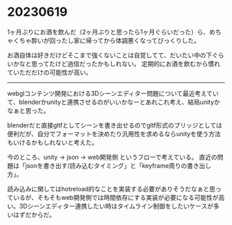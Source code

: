 # 20230619

1ヶ月ぶりにお酒を飲んだ（2ヶ月ぶりと思ったら1ヶ月ぐらいだった）ら、めちゃくちゃ酔いが回ったし家に帰ってから体調悪くなってびっくりした。

お酒自体は好きだけどそこまで強くないことは自覚してて、だいたい中の下ぐらいかなと思ってたけど過信だったかもしれない。 定期的にお酒を飲むから慣れていただだけの可能性が高い。

---

webglコンテンツ開発における3Dシーンエディター問題について最近考えていて、blenderかunityと連携させるのがいいかなーとあれこれ考え、結局unityかなぁと思った。

blenderだと直接gltfとしてシーンを書き出せるのでgltf形式のブリッジとしては便利だが、自分でフォーマットを決めたり汎用性を求めるならunityを使う方法もいけるかもしれないと考えた。

今のところ、unity -> json -> web開発側 というフローで考えている。 直近の問題は「jsonを書き出す/読み込むタイミング」と「keyframe周りの書き出し方」。

読み込みに関してはhotreload的なことを実装する必要がありそうだなぁと思っているが、そもそもweb開発側では時間依存にする実装が必要になる可能性が高い。3Dシーンエディター連携したい時はタイムライン制御をしたいケースが多いはずだからだ。